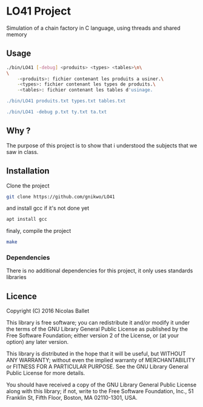 # LO41 Project

Simulation of a chain factory in C language, using threads and shared memory

## Usage

```bash
./bin/LO41 [-debug] <produits> <types> <tables>\n\
\
    -<produits>: fichier contenant les produits a usiner.\
    -<types>: fichier contenant les types de produits.\
    -<tables>: fichier contenant les tables d'usinage.

./bin/LO41 produits.txt types.txt tables.txt

./bin/LO41 -debug p.txt ty.txt ta.txt
```

## Why ?

The purpose of this project is to show that i understood the subjects that we saw in class.

## Installation

Clone the project
```bash
git clone https://github.com/gnikwo/LO41
```

and install gcc if it's not done yet
```bash
apt install gcc
```

finaly, compile the project
```bash
make
```

### Dependencies 

There is no additional dependencies for this project, it only uses standards libraries

## Licence

Copyright (C) 2016 Nicolas Ballet

This library is free software; you can redistribute it and/or
modify it under the terms of the GNU Library General Public
License as published by the Free Software Foundation; either
version 2 of the License, or (at your option) any later version.

This library is distributed in the hope that it will be useful,
but WITHOUT ANY WARRANTY; without even the implied warranty of
MERCHANTABILITY or FITNESS FOR A PARTICULAR PURPOSE.  See the GNU
Library General Public License for more details.

You should have received a copy of the GNU Library General Public
License along with this library; if not, write to the
Free Software Foundation, Inc., 51 Franklin St, Fifth Floor,
Boston, MA  02110-1301, USA.
